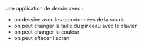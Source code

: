 une application de dessin avec :
- on dessine avec les coordonnées de la souris
- on peut changer la taille du pinceau avec le clavier
- on peut changer la couleur 
- on peut effacer l'écran
